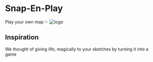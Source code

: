 # Snap-En-Play 


Play your own map ✨
![logo](https://user-images.githubusercontent.com/81357954/117569540-c8ed6d00-b0e3-11eb-949b-f14ad5af1ad2.JPG)
<br>


## Inspiration
We thought of giving life, magically to your sketches by turning it into a game

